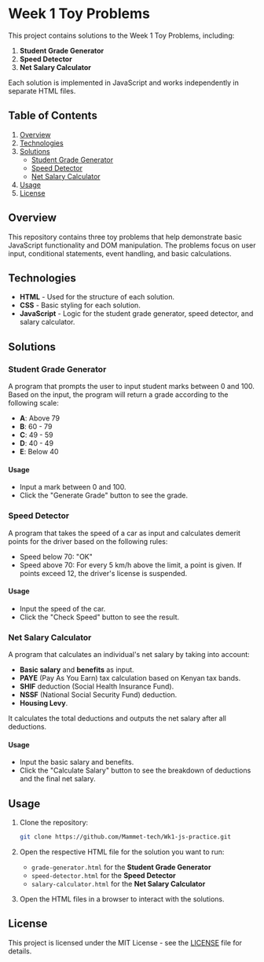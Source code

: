 # Week 1 Toy Problems

This project contains solutions to the Week 1 Toy Problems, including:

1. **Student Grade Generator**
2. **Speed Detector**
3. **Net Salary Calculator**

Each solution is implemented in JavaScript and works independently in separate HTML files.

## Table of Contents

1. [Overview](#overview)
2. [Technologies](#technologies)
3. [Solutions](#solutions)
   - [Student Grade Generator](#student-grade-generator)
   - [Speed Detector](#speed-detector)
   - [Net Salary Calculator](#net-salary-calculator)
4. [Usage](#usage)
5. [License](#license)

## Overview

This repository contains three toy problems that help demonstrate basic JavaScript functionality and DOM manipulation. The problems focus on user input, conditional statements, event handling, and basic calculations.

## Technologies

- **HTML** - Used for the structure of each solution.
- **CSS** - Basic styling for each solution.
- **JavaScript** - Logic for the student grade generator, speed detector, and salary calculator.

## Solutions

### Student Grade Generator

A program that prompts the user to input student marks between 0 and 100. Based on the input, the program will return a grade according to the following scale:
- **A**: Above 79
- **B**: 60 - 79
- **C**: 49 - 59
- **D**: 40 - 49
- **E**: Below 40

#### Usage
- Input a mark between 0 and 100.
- Click the "Generate Grade" button to see the grade.

### Speed Detector

A program that takes the speed of a car as input and calculates demerit points for the driver based on the following rules:
- Speed below 70: "OK"
- Speed above 70: For every 5 km/h above the limit, a point is given. If points exceed 12, the driver's license is suspended.

#### Usage
- Input the speed of the car.
- Click the "Check Speed" button to see the result.

### Net Salary Calculator

A program that calculates an individual's net salary by taking into account:
- **Basic salary** and **benefits** as input.
- **PAYE** (Pay As You Earn) tax calculation based on Kenyan tax bands.
- **SHIF** deduction (Social Health Insurance Fund).
- **NSSF** (National Social Security Fund) deduction.
- **Housing Levy**.

It calculates the total deductions and outputs the net salary after all deductions.

#### Usage
- Input the basic salary and benefits.
- Click the "Calculate Salary" button to see the breakdown of deductions and the final net salary.

## Usage

1. Clone the repository:
   ```bash
   git clone https://github.com/Mammet-tech/Wk1-js-practice.git
2. Open the respective HTML file for the solution you want to run:
   - `grade-generator.html` for the **Student Grade Generator**
   - `speed-detector.html` for the **Speed Detector**
   - `salary-calculator.html` for the **Net Salary Calculator**

3. Open the HTML files in a browser to interact with the solutions.

## License

This project is licensed under the MIT License - see the [LICENSE](LICENSE) file for details.
